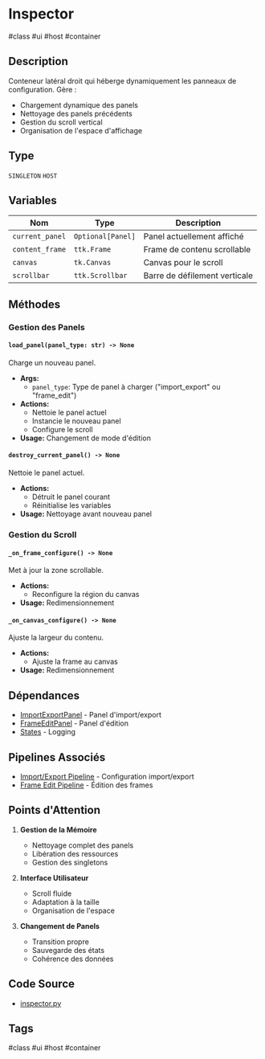 # Inspector

#class #ui #host #container

## Description
Conteneur latéral droit qui héberge dynamiquement les panneaux de configuration. Gère :
- Chargement dynamique des panels
- Nettoyage des panels précédents
- Gestion du scroll vertical
- Organisation de l'espace d'affichage

## Type
`SINGLETON` `HOST`

## Variables
| Nom | Type | Description |
|-----|------|-------------|
| `current_panel` | `Optional[Panel]` | Panel actuellement affiché |
| `content_frame` | `ttk.Frame` | Frame de contenu scrollable |
| `canvas` | `tk.Canvas` | Canvas pour le scroll |
| `scrollbar` | `ttk.Scrollbar` | Barre de défilement verticale |

## Méthodes

### Gestion des Panels
#### `load_panel(panel_type: str) -> None`
Charge un nouveau panel.
- **Args:**
  - `panel_type`: Type de panel à charger ("import_export" ou "frame_edit")
- **Actions:**
  - Nettoie le panel actuel
  - Instancie le nouveau panel
  - Configure le scroll
- **Usage:** Changement de mode d'édition

#### `destroy_current_panel() -> None`
Nettoie le panel actuel.
- **Actions:**
  - Détruit le panel courant
  - Réinitialise les variables
- **Usage:** Nettoyage avant nouveau panel

### Gestion du Scroll
#### `_on_frame_configure() -> None`
Met à jour la zone scrollable.
- **Actions:**
  - Reconfigure la région du canvas
- **Usage:** Redimensionnement

#### `_on_canvas_configure() -> None`
Ajuste la largeur du contenu.
- **Actions:**
  - Ajuste la frame au canvas
- **Usage:** Redimensionnement

## Dépendances
- [ImportExportPanel](/docs/classes/ui/import_export_panel.md) - Panel d'import/export
- [FrameEditPanel](/docs/classes/ui/frame_edit_panel.md) - Panel d'édition
- [States](/docs/classes/core/states.md) - Logging

## Pipelines Associés
- [Import/Export Pipeline](/docs/pipelines/import_export.md) - Configuration import/export
- [Frame Edit Pipeline](/docs/pipelines/frame_edit.md) - Édition des frames

## Points d'Attention
1. **Gestion de la Mémoire**
   - Nettoyage complet des panels
   - Libération des ressources
   - Gestion des singletons

2. **Interface Utilisateur**
   - Scroll fluide
   - Adaptation à la taille
   - Organisation de l'espace

3. **Changement de Panels**
   - Transition propre
   - Sauvegarde des états
   - Cohérence des données

## Code Source
- [inspector.py](/src/ui/inspector.py)

## Tags
#class #ui #host #container 